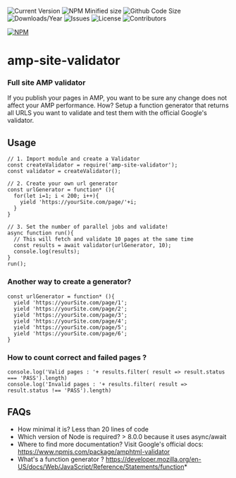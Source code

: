 ![Current Version](https://img.shields.io/npm/v/amp-site-validator.svg)
![NPM Minified size](https://img.shields.io/bundlephobia/min/amp-site-validator.svg)
![Github Code Size](https://img.shields.io/github/languages/code-size/wjsc/amp-site-validator.svg)
![Downloads/Year](https://img.shields.io/npm/dy/amp-site-validator.svg)
![Issues](https://img.shields.io/github/issues/wjsc/amp-site-validator.svg)
![License](https://img.shields.io/github/license/wjsc/amp-site-validator.svg)
![Contributors](https://img.shields.io/github/contributors/wjsc/amp-site-validator.svg)

[![NPM](https://nodei.co/npm/amp-site-validator.png)](https://nodei.co/npm/amp-site-validator)

# amp-site-validator
### Full site AMP validator

If you publish your pages in AMP, you want to be sure any change does not affect your AMP performance. How? Setup a function generator that returns all URLS you want to validate and test them with the official Google's validator.

## Usage
```
// 1. Import module and create a Validator
const createValidator = require('amp-site-validator');
const validator = createValidator();

// 2. Create your own url generator
const urlGenerator = function* (){
  for(let i=1; i < 200; i++){
    yield 'https://yourSite.com/page/'+i;
  }
}

// 3. Set the number of parallel jobs and validate!
async function run(){
  // This will fetch and validate 10 pages at the same time
  const results = await validator(urlGenerator, 10);
  console.log(results);
}
run();
```

### Another way to create a generator?
```
const urlGenerator = function* (){
  yield 'https://yourSite.com/page/1';
  yield 'https://yourSite.com/page/2';
  yield 'https://yourSite.com/page/3';
  yield 'https://yourSite.com/page/4';
  yield 'https://yourSite.com/page/5';
  yield 'https://yourSite.com/page/6';
}
```

### How to count correct and failed pages ?
```
console.log('Valid pages : '+ results.filter( result => result.status === 'PASS').length)
console.log('Invalid pages : '+ results.filter( result => result.status !== 'PASS').length)
```

## FAQs

- How minimal it is? Less than 20 lines of code
- Which version of Node is required? > 8.0.0 because it uses async/await
- Where to find more documentation? Visit Google's official docs: https://www.npmjs.com/package/amphtml-validator
- What's a function generator ? https://developer.mozilla.org/en-US/docs/Web/JavaScript/Reference/Statements/function*
